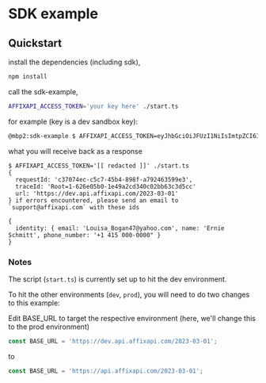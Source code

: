 # SDK example

## Quickstart

install the dependencies (including sdk),

```bash
npm install
```

call the sdk-example,

```bash
AFFIXAPI_ACCESS_TOKEN='your key here' ./start.ts
```

for example (key is a dev sandbox key):

  ```bash
  @mbp2:sdk-example $ AFFIXAPI_ACCESS_TOKEN=eyJhbGciOiJFUzI1NiIsImtpZCI6Ims5RmxwSFR1YklmZWNsUU5QRVZzeFcxazFZZ0Zfbk1BWllOSGVuOFQxdGciLCJ0eXAiOiJKV1MifQ.eyJwcm92aWRlciI6InNhbmRib3giLCJzY29wZXMiOlsiLzIwMjMtMDMtMDEvcGF5cm9sbC9lbXBsb3llZXMiLCIvMjAyMy0wMy0wMS9wYXlyb2xsL2lkZW50aXR5IiwiLzIwMjMtMDMtMDEvcGF5cm9sbC9wYXlydW5zIiwiLzIwMjMtMDMtMDEvcGF5cm9sbC9wYXlydW5zLzpwYXlydW5faWQiXSwidG9rZW4iOiJhOWU4NGU5MC1lMjFkLTQxYTUtYjZiMy1iYTYzOWM5NmVlYTYiLCJpYXQiOjE2OTE0MjY3MzUsImlzcyI6InB1YmxpY2FwaS1pbnRlcm1lZGlhdGUuZGV2LmVuZ2luZWVyaW5nLmFmZml4YXBpLmNvbSIsInN1YiI6InBheXJvbGwiLCJhdWQiOiIzRkRBRURGOS0xRENBNEY1NC04Nzk0OUY2QS00MTAyNzY0MyJ9.FDNYhm1Krq0ZPkKk-hfaF0q_8ot-0Zr2zfLW_dd_YrKEZEI3oopfhJMD4efE8qcPE6aFSnJeZbnT1Mq_c1IveA ./start.ts
  ```

what you will receive back as a response

```
$ AFFIXAPI_ACCESS_TOKEN='[[ redacted ]]' ./start.ts
{
  requestId: 'c37074ec-c5c7-45b4-898f-a792463599e3',
  traceId: 'Root=1-626e05b0-1e49a2cd340c02bb63c3d5cc'
  url: 'https://dev.api.affixapi.com/2023-03-01'
} if errors encountered, please send an email to `support@affixapi.com` with these ids

{
  identity: { email: 'Louisa_Bogan47@yahoo.com', name: 'Ernie Schmitt', phone_number: '+1 415 000-0000" }
}
```

### Notes

The script (`start.ts`) is currently set up to hit the dev environment.

To hit the other environments (`dev`, `prod`), you will need to do two changes to this example:

Edit BASE_URL to target the respective environment (here, we'll change this to the prod environment)

  ```typescript
  const BASE_URL = 'https://dev.api.affixapi.com/2023-03-01';
  ```

  to

  ```typescript
  const BASE_URL = 'https://api.affixapi.com/2023-03-01';
  ```
